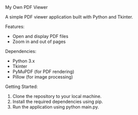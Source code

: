 My Own PDF Viewer

A simple PDF viewer application built with Python and Tkinter.

Features:
- Open and display PDF files
- Zoom in and out of pages

Dependencies:
- Python 3.x
- Tkinter
- PyMuPDF (for PDF rendering)
- Pillow (for image processing)

Getting Started:

1. Clone the repository to your local machine.
2. Install the required dependencies using pip.
3. Run the application using python main.py.
